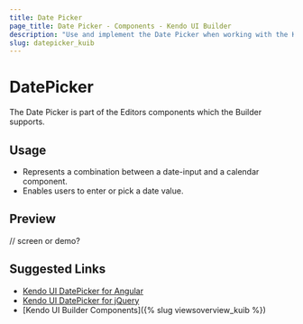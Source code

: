 ```yaml
---
title: Date Picker
page_title: Date Picker - Components - Kendo UI Builder
description: "Use and implement the Date Picker when working with the Kendo UI Builder tool for creating and managing Angular and AngularJS-based web applications."
slug: datepicker_kuib
---
```


# DatePicker

The Date Picker is part of the Editors components which the Builder supports.

## Usage

* Represents a combination between a date-input and a calendar component.
* Enables users to enter or pick a date value.

## Preview

// screen or demo?

## Suggested Links

* [Kendo UI DatePicker for Angular](https://www.telerik.com/kendo-angular-ui/components/dateinputs/datepicker/)
* [Kendo UI DatePicker for jQuery](https://demos.telerik.com/kendo-ui/datepicker/index)
* [Kendo UI Builder Components]({% slug viewsoverview_kuib %})
